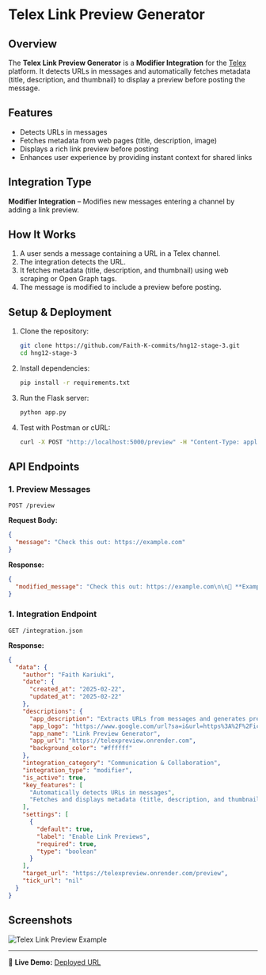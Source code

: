 # Telex Link Preview Generator

## Overview
The **Telex Link Preview Generator** is a **Modifier Integration** for the [Telex](https://telex.im) platform. It detects URLs in messages and automatically fetches metadata (title, description, and thumbnail) to display a preview before posting the message.

## Features
- Detects URLs in messages
- Fetches metadata from web pages (title, description, image)
- Displays a rich link preview before posting
- Enhances user experience by providing instant context for shared links

## Integration Type
**Modifier Integration** – Modifies new messages entering a channel by adding a link preview.

## How It Works
1. A user sends a message containing a URL in a Telex channel.
2. The integration detects the URL.
3. It fetches metadata (title, description, and thumbnail) using web scraping or Open Graph tags.
4. The message is modified to include a preview before posting.

## Setup & Deployment
1. Clone the repository:
   ```bash
   git clone https://github.com/Faith-K-commits/hng12-stage-3.git
   cd hng12-stage-3
   ```
2. Install dependencies:
   ```bash
   pip install -r requirements.txt
   ```
3. Run the Flask server:
   ```bash
   python app.py
   ```
4. Test with Postman or cURL:
   ```bash
   curl -X POST "http://localhost:5000/preview" -H "Content-Type: application/json" -d '{"message": "https://example.com"}'
   ```

## API Endpoints
### **1. Preview Messages**
```http
POST /preview
```
**Request Body:**
```json
{
  "message": "Check this out: https://example.com"
}
```
**Response:**
```json
{
  "modified_message": "Check this out: https://example.com\n\n📌 **Example Title**\n📝 Example description\n🖼️ [Thumbnail Image]"
}
```

### **1. Integration Endpoint**
```http
GET /integration.json
```
**Response:**
```json
{
  "data": {
    "author": "Faith Kariuki",
    "date": {
      "created_at": "2025-02-22",
      "updated_at": "2025-02-22"
    },
    "descriptions": {
      "app_description": "Extracts URLs from messages and generates previews with metadata.",
      "app_logo": "https://www.google.com/url?sa=i&url=https%3A%2F%2Ficonscout.com%2Ffree-icon%2Flink-preview-2653354&psig=AOvVaw2SsFncePz3eCGroM2Meb8g&ust=1740311277460000&source=images&cd=vfe&opi=89978449&ved=0CBEQjRxqFwoTCNiRle6a14sDFQAAAAAdAAAAABAE",
      "app_name": "Link Preview Generator",
      "app_url": "https://telexpreview.onrender.com",
      "background_color": "#ffffff"
    },
    "integration_category": "Communication & Collaboration",
    "integration_type": "modifier",
    "is_active": true,
    "key_features": [
      "Automatically detects URLs in messages",
      "Fetches and displays metadata (title, description, and thumbnail)"
    ],
    "settings": [
      {
        "default": true,
        "label": "Enable Link Previews",
        "required": true,
        "type": "boolean"
      }
    ],
    "target_url": "https://telexpreview.onrender.com/preview",
    "tick_url": "nil"
  }
}
```

## Screenshots
![Telex Link Preview Example](https://your-image-url.com/screenshot.png)

---
🚀 **Live Demo:** [Deployed URL](https://telexpreview.onrender.com/preview)

